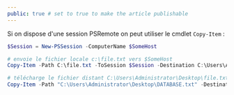 ```yaml
---
public: true # set to true to make the article publishable
---
```


Si on dispose d'une session PSRemote on peut utiliser le cmdlet `Copy-Item` :

```powershell
$Session = New-PSSession -ComputerName $SomeHost

# envoie le fichier locale c:\file.txt vers $SomeHost
Copy-Item -Path C:\file.txt -ToSession $Session -Destination C:\Users\Administrator\Desktop\

# télécharge le fichier distant C:\Users\Administrator\Desktop\file.txt depuis $SomeHost
Copy-Item -Path "C:\Users\Administrator\Desktop\DATABASE.txt" -Destination C:\ -FromSession $Session
```